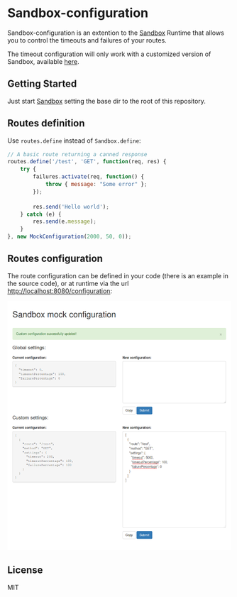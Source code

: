 # Sandbox-configuration

Sandbox-configuration is an extention to the [Sandbox](https://getsandbox.com) Runtime that allows you to control the timeouts and failures of your routes.

The timeout configuration will only work with a customized version of Sandbox, available [here](https://github.com/luisrpp/sandbox).

## Getting Started

Just start [Sandbox](https://getsandbox.com) setting the base dir to the root of this repository.

## Routes definition

Use `routes.define` instead of `Sandbox.define`:

```javascript
// A basic route returning a canned response
routes.define('/test', 'GET', function(req, res) {
    try {
        failures.activate(req, function() {
            throw { message: "Some error" };
        });

        res.send('Hello world');
    } catch (e) {
        res.send(e.message);
    }
}, new MockConfiguration(2000, 50, 0));
```

## Routes configuration

The route configuration can be defined in your code (there is an example in the source code), or at runtime via the url [http://localhost:8080/configuration](http://localhost:8080/configuration):

![Sandbox mock configuration screenshot](https://raw.githubusercontent.com/luisrpp/sandbox-configuration/master/images/configuration.png)

## License

MIT
